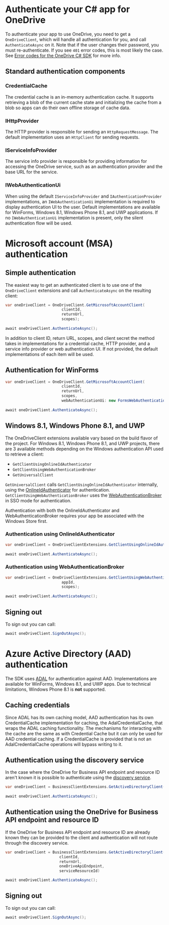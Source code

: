Authenticate your C# app for OneDrive
=====

To authenticate your app to use OneDrive, you need to get a `OneDriveClient`, which will handle all authentication for you, and call `AuthenticateAsync` on it. Note that if the user changes their password, you must re-authenticate.  If you see `401` error codes, this is most likely the case. See [Error codes for the OneDrive C# SDK](errors.md) for more info.

## Standard authentication components

### CredentialCache

The credential cache is an in-memory authentication cache. It supports retrieving a blob of the current cache state and initializing the cache from a blob so apps can do their own offline storage of cache data.

### IHttpProvider

The HTTP provider is responsible for sending an `HttpRequestMessage`. The default implementation uses an `HttpClient` for sending requests.

### IServiceInfoProvider

The service info provider is responsible for providing information for accessing the OneDrive service, such as an authentication provider and the base URL for the service.

### IWebAuthenticationUi

When using the default `IServiceInfoProvider` and `IAuthenticationProvider` implementations, an `IWebAuthenticationUi` implementation is required to display authentication UI to the user. Default implementations are available for WinForms, Windows 8.1, Windows Phone 8.1, and UWP applications. If no `IWebAuthenticationUi` implementation is present, only the silent authentication flow will be used.

# Microsoft account (MSA) authentication
## Simple authentication
The easiest way to get an authenticated client is to use one of the `OneDriveClient` extensions and call `AuthenticateAsync` on the resulting client:

```csharp
var oneDriveClient = OneDriveClient.GetMicrosoftAccountClient(
                         clientId,
                         returnUrl,
                         scopes);
                         
await oneDriveClient.AuthenticateAsync();
```

In addition to client ID, return URL, scopes, and client secret the method takes in implementations for a credential cache, HTTP provider, and a service info provider or web authentication UI. If not provided, the default implementations of each item will be used.

## Authentication for WinForms

```csharp
var oneDriveClient = OneDriveClient.GetMicrosoftAccountClient(
                         clientId,
                         returnUrl,
                         scopes,
                         webAuthenticationUi: new FormsWebAuthenticationUi());
                         
await oneDriveClient.AuthenticateAsync();
```

## Windows 8.1, Windows Phone 8.1, and UWP

The OneDriveClient extensions available vary based on the build flavor of the project. For Windows 8.1, Windows Phone 8.1, and UWP projects, there are 3 available methods depending on the Windows authentication API used to retrieve a client:

* `GetClientUsingOnlineIdAuthenticator`
* `GetClientUsingWebAuthenticationBroker`
* `GetUniversalClient`

`GetUniversalClient` calls `GetClientUsingOnlineIdAuthenticator` internally, using the [OnlineIdAuthenticator](https://msdn.microsoft.com/en-us/library/windows/apps/windows.security.authentication.onlineid.onlineidauthenticator.aspx) for authentication. `GetClientUsingWebAuthenticationBroker` uses the [WebAuthenticationBroker](https://msdn.microsoft.com/en-us/library/windows/apps/windows.security.authentication.web.webauthenticationbroker.aspx) in SSO mode for authentication.

Authentication with both the OnlineIdAuthenticator and WebAuthenticationBroker requires your app be associated with the Windows Store first.

### Authentication using OnlineIdAuthenticator

```csharp
var oneDriveClient = OneDriveClientExtensions.GetClientUsingOnlineIdAuthenticator(scopes);
                         
await oneDriveClient.AuthenticateAsync();
```

### Authentication using WebAuthenticationBroker

```csharp
var oneDriveClient = OneDriveClientExtensions.GetClientUsingWebAuthenticationBroker(
                         appId,
                         scopes);
                         
await oneDriveClient.AuthenticateAsync();
```

## Signing out

To sign out you can call:

```csharp
await oneDriveClient.SignOutAsync();
```

# Azure Active Directory (AAD) authentication

The SDK uses [ADAL](https://github.com/AzureAD/azure-activedirectory-library-for-dotnet) for authentication against AAD. Implementations are available for WinForms, Windows 8.1, and UWP apps. Due to technical limitations, Windows Phone 8.1 is **not** supported.

## Caching credentials

Since ADAL has its own caching model, AAD authentication has its own CredentialCache implementation for caching, the AdalCredentialCache, that wraps the ADAL caching functionality. The mechanisms for interacting with the cache are the same as with Credential Cache but it can only be used for AAD credential caching. If a CredentialCache is provided that is not an AdalCredentialCache operations will bypass writing to it.

## Authentication using the discovery service

In the case where the OneDrive for Business API endpoint and resource ID aren't known it is possible to authenticate using the [discovery service](https://msdn.microsoft.com/en-us/office/office365/howto/discover-service-endpoints).

```csharp
var oneDriveClient = BusinessClientExtensions.GetActiveDirectoryClient(clientId, returnUrl);
                         
await oneDriveClient.AuthenticateAsync();
```

## Authentication using the OneDrive for Business API endpoint and resource ID

If the OneDrive for Business API endpoint and resource ID are already known they can be provided to the client and authentication will not route through the discovery service.

```csharp
var oneDriveClient = BusinessClientExtensions.GetActiveDirectoryClient(
                        clientId,
                        returnUrl,
                        oneDriveApiEndpoint,
                        serviceResourceId)

await oneDriveClient.AuthenticateAsync();
```

## Signing out

To sign out you can call:

```csharp
await oneDriveClient.SignOutAsync();
```